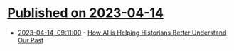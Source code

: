 # [Published on 2023-04-14](index.md)

* [2023-04-14, 09:11:00](https://soylentnews.org/article.pl?sid=23/04/13/1241259&from=rss) - [How AI is Helping Historians Better Understand Our Past](https://soylentnews.org/article.pl?sid=23/04/13/1241259&from=rss)
